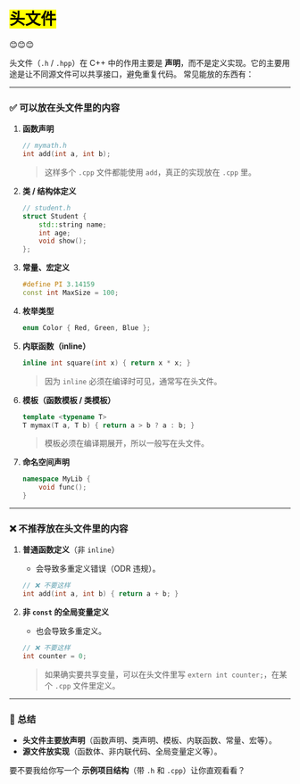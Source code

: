 # **<mark>头文件**
😊😊😊

头文件（`.h` / `.hpp`）在 C++ 中的作用主要是 **声明**，而不是定义实现。它的主要用途是让不同源文件可以共享接口，避免重复代码。
常见能放的东西有：

---

### ✅ 可以放在头文件里的内容

1. **函数声明**

   ```cpp
   // mymath.h
   int add(int a, int b);
   ```

   > 这样多个 `.cpp` 文件都能使用 `add`，真正的实现放在 `.cpp` 里。

2. **类 / 结构体定义**

   ```cpp
   // student.h
   struct Student {
       std::string name;
       int age;
       void show();
   };
   ```

3. **常量、宏定义**

   ```cpp
   #define PI 3.14159
   const int MaxSize = 100;
   ```

4. **枚举类型**

   ```cpp
   enum Color { Red, Green, Blue };
   ```

5. **内联函数（inline）**

   ```cpp
   inline int square(int x) { return x * x; }
   ```

   > 因为 `inline` 必须在编译时可见，通常写在头文件。

6. **模板（函数模板 / 类模板）**

   ```cpp
   template <typename T>
   T mymax(T a, T b) { return a > b ? a : b; }
   ```

   > 模板必须在编译期展开，所以一般写在头文件。

7. **命名空间声明**

   ```cpp
   namespace MyLib {
       void func();
   }
   ```

---

### ❌ 不推荐放在头文件里的内容

1. **普通函数定义**（非 `inline`）

   * 会导致多重定义错误（ODR 违规）。

   ```cpp
   // ❌ 不要这样
   int add(int a, int b) { return a + b; }
   ```

2. **非 `const` 的全局变量定义**

   * 也会导致多重定义。

   ```cpp
   // ❌ 不要这样
   int counter = 0;
   ```

   > 如果确实要共享变量，可以在头文件里写 `extern int counter;`，在某个 `.cpp` 文件里定义。

---

### 📌 总结

* **头文件主要放声明**（函数声明、类声明、模板、内联函数、常量、宏等）。
* **源文件放实现**（函数体、非内联代码、全局变量定义等）。

要不要我给你写一个 **示例项目结构**（带 `.h` 和 `.cpp`）让你直观看看？
